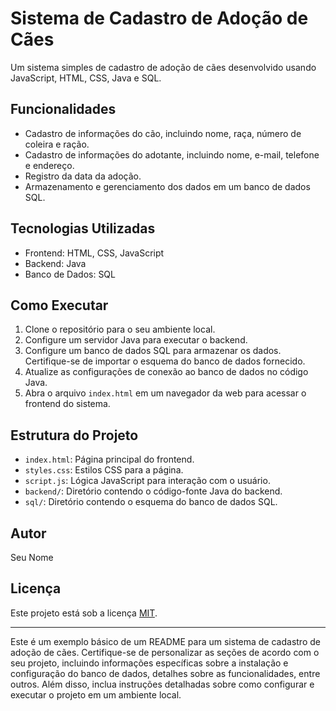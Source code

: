 


# Sistema de Cadastro de Adoção de Cães

Um sistema simples de cadastro de adoção de cães desenvolvido usando JavaScript, HTML, CSS, Java e SQL.

## Funcionalidades

- Cadastro de informações do cão, incluindo nome, raça, número de coleira e ração.
- Cadastro de informações do adotante, incluindo nome, e-mail, telefone e endereço.
- Registro da data da adoção.
- Armazenamento e gerenciamento dos dados em um banco de dados SQL.

## Tecnologias Utilizadas

- Frontend: HTML, CSS, JavaScript
- Backend: Java
- Banco de Dados: SQL

## Como Executar

1. Clone o repositório para o seu ambiente local.
2. Configure um servidor Java para executar o backend.
3. Configure um banco de dados SQL para armazenar os dados. Certifique-se de importar o esquema do banco de dados fornecido.
4. Atualize as configurações de conexão ao banco de dados no código Java.
5. Abra o arquivo `index.html` em um navegador da web para acessar o frontend do sistema.

## Estrutura do Projeto

- `index.html`: Página principal do frontend.
- `styles.css`: Estilos CSS para a página.
- `script.js`: Lógica JavaScript para interação com o usuário.
- `backend/`: Diretório contendo o código-fonte Java do backend.
- `sql/`: Diretório contendo o esquema do banco de dados SQL.

## Autor

Seu Nome

## Licença

Este projeto está sob a licença [MIT](LICENSE).

---

Este é um exemplo básico de um README para um sistema de cadastro de adoção de cães. Certifique-se de personalizar as seções de acordo com o seu projeto, incluindo informações específicas sobre a instalação e configuração do banco de dados, detalhes sobre as funcionalidades, entre outros. Além disso, inclua instruções detalhadas sobre como configurar e executar o projeto em um ambiente local.
